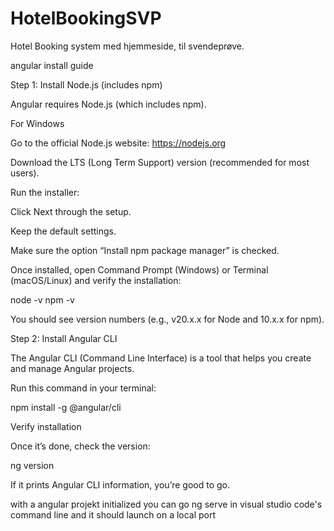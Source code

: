 # HotelBookingSVP
Hotel Booking system med hjemmeside, til svendeprøve.


angular install guide

Step 1: Install Node.js (includes npm)

Angular requires Node.js (which includes npm).

For Windows

Go to the official Node.js website:
https://nodejs.org

Download the LTS (Long Term Support) version (recommended for most users).

Run the installer:

Click Next through the setup.

Keep the default settings.

Make sure the option “Install npm package manager” is checked.

Once installed, open Command Prompt (Windows) or Terminal (macOS/Linux) and verify the installation:

node -v
npm -v


You should see version numbers (e.g., v20.x.x for Node and 10.x.x for npm).

Step 2: Install Angular CLI

The Angular CLI (Command Line Interface) is a tool that helps you create and manage Angular projects.

Run this command in your terminal:

npm install -g @angular/cli

Verify installation

Once it’s done, check the version:

ng version


If it prints Angular CLI information, you’re good to go.

with a angular projekt initialized you can go ng serve in visual studio code's command line and it should launch on a local port 
